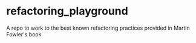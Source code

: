# refactoring_playground
A repo to work to the best known refactoring practices provided in Martin Fowler's book

